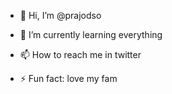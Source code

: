 - 👋 Hi, I’m @prajodso

- 🌱 I’m currently learning everything

- 📫 How to reach me in twitter

- ⚡ Fun fact: love my fam

<!---
prajodso/prajodso is a ✨ special ✨ repository because its `README.md` (this file) appears on your GitHub profile.
You can click the Preview link to take a look at your changes.
--->
